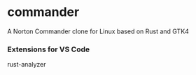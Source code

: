# commander
A Norton Commander clone for Linux based on Rust and GTK4

### Extensions for VS Code
rust-analyzer